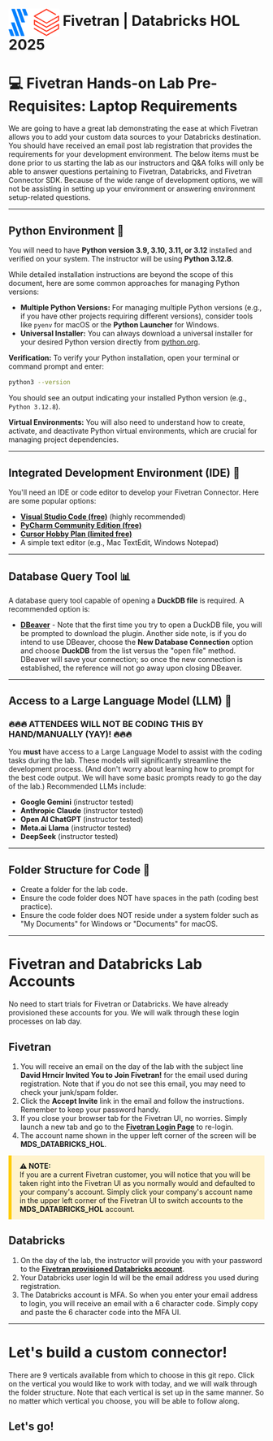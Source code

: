 # <img src="z-images/fivetran-blue-databricks.png" alt="Fivetran Logo" width="100" style="vertical-align: middle;"/> Fivetran | Databricks HOL 2025

# 💻 Fivetran Hands-on Lab Pre-Requisites: Laptop Requirements

We are going to have a great lab demonstrating the ease at which Fivetran allows you to add your custom data sources to your Databricks destination. You should have received an email post lab registration that provides the requirements for your development environment. The below items must be done prior to us starting the lab as our instructors and Q&A folks will only be able to answer questions pertaining to Fivetran, Databricks, and Fivetran Connector SDK. Because of the wide range of development options, we will not be assisting in setting up your environment or answering environment setup-related questions.

-----

## Python Environment 🐍

You will need to have **Python version 3.9, 3.10, 3.11, or 3.12** installed and verified on your system. The instructor will be using **Python 3.12.8**.

While detailed installation instructions are beyond the scope of this document, here are some common approaches for managing Python versions:

  * **Multiple Python Versions:** For managing multiple Python versions (e.g., if you have other projects requiring different versions), consider tools like `pyenv` for macOS or the **Python Launcher** for Windows.
  * **Universal Installer:** You can always download a universal installer for your desired Python version directly from [python.org](https://www.python.org/).

**Verification:** To verify your Python installation, open your terminal or command prompt and enter:

```bash
python3 --version
```

You should see an output indicating your installed Python version (e.g., `Python 3.12.8`).

**Virtual Environments:** You will also need to understand how to create, activate, and deactivate Python virtual environments, which are crucial for managing project dependencies.

-----

## Integrated Development Environment (IDE) 📝

You'll need an IDE or code editor to develop your Fivetran Connector. Here are some popular options:

  * **[Visual Studio Code (free)](https://code.visualstudio.com/download)** (highly recommended)
  * **[PyCharm Community Edition (free)](https://www.jetbrains.com/pycharm/download/other.html)**
  * **[Cursor Hobby Plan (limited free)](https://cursor.com/pricing)**
  * A simple text editor (e.g., Mac TextEdit, Windows Notepad)

-----

## Database Query Tool 📊

A database query tool capable of opening a **DuckDB file** is required. A recommended option is:

  * **[DBeaver](https://dbeaver.io/download/)** - Note that the first time you try to open a DuckDB file, you will be prompted to download the plugin. Another side note, is if you do intend to use DBeaver, choose the **New Database Connection** option and choose **DuckDB** from the list versus the "open file" method.  DBeaver will save your connection; so once the new connection is established, the reference will not go away upon closing DBeaver.

-----

## Access to a Large Language Model (LLM) 🧠

### 🔥🔥🔥 ATTENDEES WILL NOT BE CODING THIS BY HAND/MANUALLY (YAY)\! 🔥🔥🔥

You **must** have access to a Large Language Model to assist with the coding tasks during the lab. These models will significantly streamline the development process. (And don't worry about learning how to prompt for the best code output. We will have some basic prompts ready to go the day of the lab.) Recommended LLMs include:

  * **Google Gemini** (instructor tested)
  * **Anthropic Claude** (instructor tested)
  * **Open AI ChatGPT** (instructor tested)
  * **Meta.ai Llama** (instructor tested)
  * **DeepSeek** (instructor tested)
-----

## Folder Structure for Code 📁

  * Create a folder for the lab code.
  * Ensure the code folder does NOT have spaces in the path (coding best practice).
  * Ensure the code folder does NOT reside under a system folder such as "My Documents" for Windows or "Documents" for macOS.
-----

# Fivetran and Databricks Lab Accounts

No need to start trials for Fivetran or Databricks. We have already provisioned these accounts for you.  We will walk through these login processes on lab day. 

## Fivetran

1. You will receive an email on the day of the lab with the subject line **David Hrncir Invited You to Join Fivetran!** for the email used during registration.  Note that if you do not see this email, you may need to check your junk/spam folder.
2. Click the **Accept Invite** link in the email and follow the instructions. Remember to keep your password handy.
3. If you close your browser tab for the Fivetran UI, no worries. Simply launch a new tab and go to the **[Fivetran Login Page](https://fivetran.com/login)** to re-login.
4. The account name shown in the upper left corner of the screen will be **MDS_DATABRICKS_HOL**.

<div style="background-color: #fff3cd; padding: 12px 16px; border-left: 6px solid #ffcc00; margin-bottom: 20px; margin-top: 10px;">
  <strong>⚠️ NOTE:</strong><br>
If you are a current Fivetran customer, you will notice that you will be taken right into the Fivetran UI as you normally would and defaulted to your company's account. Simply click your company's account name in the upper left corner of the Fivetran UI to switch accounts to the <strong>MDS_DATABRICKS_HOL</strong> account.
</div>

## Databricks

1. On the day of the lab, the instructor will provide you with your password to the **[Fivetran provisioned Databricks account](https://accounts.cloud.databricks.com/login?account_id=c7e4e80f-925e-4a24-8fb4-34d7b876c698)**.
2. Your Databricks user login Id will be the email address you used during registration.
3. The Databricks account is MFA. So when you enter your email address to login, you will receive an email with a 6 character code.  Simply copy and paste the 6 character code into the MFA UI.
-----

# Let's build a custom connector!

There are 9 verticals available from which to choose in this git repo. Click on the vertical you would like to work with today, and we will walk through the folder structure.  Note that each vertical is set up in the same manner. So no matter which vertical you choose, you will be able to follow along.

## Let's go!
